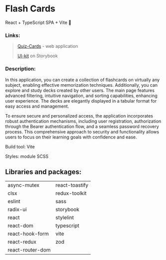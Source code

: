 # Flash Cards

React + TypeScript SPA + Vite 🚀

### Links:
> [Quiz-Cards](http://localhost:5173/sign-in) - web application
> 
> [UI-kit](http://localhost:5173/) on Storybook


### Description:

In this application, you can create a collection of flashcards on virtually any subject, enabling effective memorization
techniques. Additionally, you can explore and study decks created by other users. The main page features advanced
filtering, intuitive navigation, and sorting capabilities, enhancing user experience. The decks are elegantly displayed
in a tabular format for easy access and management.

To ensure secure and personalized access, the application incorporates robust authentication mechanisms, including user
registration, authorization through the Bearer authentication flow, and a seamless password recovery process. This
comprehensive approach to security and functionality allows users to focus on their learning goals with confidence and
ease.

Build tool: Vite

Styles: module SCSS

## Libraries and packages:

<table>
  <tr>
    <td>async-mutex</td>
    <td>react-toastify</td>
  </tr>
  <tr>
    <td>clsx</td>
    <td>redux-toolkit</td>
  </tr>  
  <tr>
    <td>eslint</td>
    <td>sass</td>
  </tr>  
  <tr>
    <td>radix-ui</td>
    <td>storybook</td>
  </tr>  
  <tr>
    <td>react</td>
    <td>stylelint</td>
  </tr>  
  <tr>
    <td>react-dom</td>
    <td>typescript</td>
  </tr>  
  <tr>
    <td>react-hook-form</td>
    <td>vite</td>
  </tr>
  <tr>
    <td>react-redux</td>
    <td>zod</td>
  </tr>
  <tr>
    <td>react-router-dom</td>
    <td></td>
  </tr>
</table>
